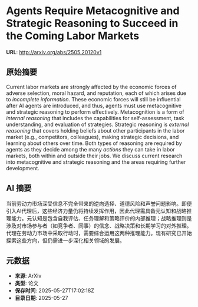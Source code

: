 # Agents Require Metacognitive and Strategic Reasoning to Succeed in the Coming Labor Markets

**URL**: http://arxiv.org/abs/2505.20120v1

## 原始摘要

Current labor markets are strongly affected by the economic forces of adverse
selection, moral hazard, and reputation, each of which arises due to
$\textit{incomplete information}$. These economic forces will still be
influential after AI agents are introduced, and thus, agents must use
metacognitive and strategic reasoning to perform effectively. Metacognition is
a form of $\textit{internal reasoning}$ that includes the capabilities for
self-assessment, task understanding, and evaluation of strategies. Strategic
reasoning is $\textit{external reasoning}$ that covers holding beliefs about
other participants in the labor market (e.g., competitors, colleagues), making
strategic decisions, and learning about others over time. Both types of
reasoning are required by agents as they decide among the many
$\textit{actions}$ they can take in labor markets, both within and outside
their jobs. We discuss current research into metacognitive and strategic
reasoning and the areas requiring further development.


## AI 摘要

当前劳动力市场深受信息不完全带来的逆向选择、道德风险和声誉问题影响。即便引入AI代理后，这些经济力量仍将持续发挥作用，因此代理需具备元认知和战略推理能力。元认知是包含自我评估、任务理解和策略评价的内部推理；战略推理则是涉及对市场参与者（如竞争者、同事）的信念、战略决策和长期学习的对外推理。代理在劳动力市场中采取行动时，需要综合运用这两种推理能力。现有研究已开始探索这些方向，但仍需进一步深化相关领域的发展。

## 元数据

- **来源**: ArXiv
- **类型**: 论文
- **保存时间**: 2025-05-27T17:02:18Z
- **目录日期**: 2025-05-27
